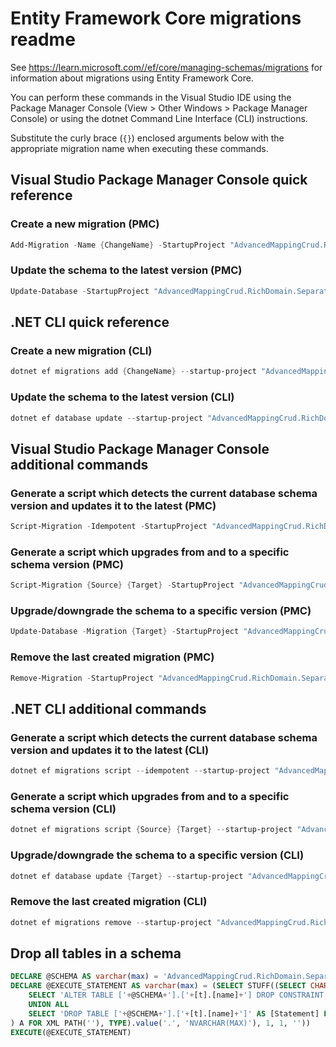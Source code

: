 # Entity Framework Core migrations readme

See <https://learn.microsoft.com//ef/core/managing-schemas/migrations> for information about migrations using Entity Framework Core.

You can perform these commands in the Visual Studio IDE using the Package Manager Console (View > Other Windows > Package Manager Console) or using the dotnet Command Line Interface (CLI) instructions.

Substitute the curly brace (`{}`) enclosed arguments below with the appropriate migration name when executing these commands.

## Visual Studio Package Manager Console quick reference

### Create a new migration (PMC)

```powershell
Add-Migration -Name {ChangeName} -StartupProject "AdvancedMappingCrud.RichDomain.SeparatedEntityState.Tests.Api" -Project "AdvancedMappingCrud.RichDomain.SeparatedEntityState.Tests.Infrastructure"
```

### Update the schema to the latest version (PMC)

```powershell
Update-Database -StartupProject "AdvancedMappingCrud.RichDomain.SeparatedEntityState.Tests.Api" -Project "AdvancedMappingCrud.RichDomain.SeparatedEntityState.Tests.Infrastructure"
```

## .NET CLI quick reference

### Create a new migration (CLI)

```powershell
dotnet ef migrations add {ChangeName} --startup-project "AdvancedMappingCrud.RichDomain.SeparatedEntityState.Tests.Api" --project "AdvancedMappingCrud.RichDomain.SeparatedEntityState.Tests.Infrastructure"
```

### Update the schema to the latest version (CLI)

```powershell
dotnet ef database update --startup-project "AdvancedMappingCrud.RichDomain.SeparatedEntityState.Tests.Api" --project "AdvancedMappingCrud.RichDomain.SeparatedEntityState.Tests.Infrastructure"
```

## Visual Studio Package Manager Console additional commands

### Generate a script which detects the current database schema version and updates it to the latest (PMC)

```powershell
Script-Migration -Idempotent -StartupProject "AdvancedMappingCrud.RichDomain.SeparatedEntityState.Tests.Api" -Project "AdvancedMappingCrud.RichDomain.SeparatedEntityState.Tests.Infrastructure"
```

### Generate a script which upgrades from and to a specific schema version (PMC)

```powershell
Script-Migration {Source} {Target} -StartupProject "AdvancedMappingCrud.RichDomain.SeparatedEntityState.Tests.Api" -Project "AdvancedMappingCrud.RichDomain.SeparatedEntityState.Tests.Infrastructure"
```

### Upgrade/downgrade the schema to a specific version (PMC)

```powershell
Update-Database -Migration {Target} -StartupProject "AdvancedMappingCrud.RichDomain.SeparatedEntityState.Tests.Api" -Project "AdvancedMappingCrud.RichDomain.SeparatedEntityState.Tests.Infrastructure"
```

### Remove the last created migration (PMC)

```powershell
Remove-Migration -StartupProject "AdvancedMappingCrud.RichDomain.SeparatedEntityState.Tests.Api" -Project "AdvancedMappingCrud.RichDomain.SeparatedEntityState.Tests.Infrastructure"
```

## .NET CLI additional commands

### Generate a script which detects the current database schema version and updates it to the latest (CLI)

```powershell
dotnet ef migrations script --idempotent --startup-project "AdvancedMappingCrud.RichDomain.SeparatedEntityState.Tests.Api" --project "AdvancedMappingCrud.RichDomain.SeparatedEntityState.Tests.Infrastructure"
```

### Generate a script which upgrades from and to a specific schema version (CLI)

```powershell
dotnet ef migrations script {Source} {Target} --startup-project "AdvancedMappingCrud.RichDomain.SeparatedEntityState.Tests.Api" --project "AdvancedMappingCrud.RichDomain.SeparatedEntityState.Tests.Infrastructure"
```

### Upgrade/downgrade the schema to a specific version (CLI)

```powershell
dotnet ef database update {Target} --startup-project "AdvancedMappingCrud.RichDomain.SeparatedEntityState.Tests.Api" --project "AdvancedMappingCrud.RichDomain.SeparatedEntityState.Tests.Infrastructure"
```

### Remove the last created migration (CLI)

```powershell
dotnet ef migrations remove --startup-project "AdvancedMappingCrud.RichDomain.SeparatedEntityState.Tests.Api" --project "AdvancedMappingCrud.RichDomain.SeparatedEntityState.Tests.Infrastructure"
```

## Drop all tables in a schema

```sql
DECLARE @SCHEMA AS varchar(max) = 'AdvancedMappingCrud.RichDomain.SeparatedEntityState.Tests'
DECLARE @EXECUTE_STATEMENT AS varchar(max) = (SELECT STUFF((SELECT CHAR(13) + CHAR(10) + [Statement] FROM (
    SELECT 'ALTER TABLE ['+@SCHEMA+'].['+[t].[name]+'] DROP CONSTRAINT ['+[fk].[name]+']' AS [Statement] FROM [sys].[foreign_keys] AS [fk] INNER JOIN [sys].[tables] AS [t] ON [t].[object_id] = [fk].[parent_object_id] INNER JOIN [sys].[schemas] AS [s] ON [s].[schema_id] = [t].[schema_id] WHERE [s].[name] = @SCHEMA
    UNION ALL
    SELECT 'DROP TABLE ['+@SCHEMA+'].['+[t].[name]+']' AS [Statement] FROM [sys].[tables] AS [t] INNER JOIN [sys].[schemas] AS [s] ON [s].[schema_id] = [t].[schema_id] WHERE [s].[name] = @SCHEMA
) A FOR XML PATH(''), TYPE).value('.', 'NVARCHAR(MAX)'), 1, 1, ''))
EXECUTE(@EXECUTE_STATEMENT)
```
